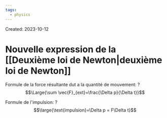```yaml
---
tags:
  - physics
---
```

Created: 2023-10-12

# Nouvelle expression de la [[Deuxième loi de Newton|deuxième loi de Newton]]

Formule de la force résultante dut a la quantité de mouvement:
?
$$\Large{\sum \vec{F}_{ext}=\frac{\Delta p}{\Delta t}}$$
<!--SR:!2023-11-11,9,170-->

Formule de l'impulsion:
?
$$\large{\text{impulsion}=\Delta p = F\Delta t}$$
<!--SR:!2023-11-21,26,250-->
